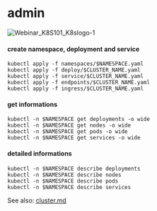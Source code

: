 # admin

![Webinar_K8S101_K8slogo-1](https://user-images.githubusercontent.com/26479/113612862-aaadd080-9650-11eb-83db-7a3103293c3c.png)

#### create namespace, deployment and service
```
kubectl apply -f namespaces/$NAMESPACE.yaml
kubectl apply -f deploy/$CLUSTER_NAME.yaml
kubectl apply -f service/$CLUSTER_NAME.yaml
kubectl apply -f endpoints/$CLUSTER_NAME.yaml
kubectl apply -f ingress/$CLUSTER_NAME.yaml
```

#### get informations
```
kubectl -n $NAMESPACE get deployments -o wide
kubectl -n $NAMESPACE get nodes -o wide
kubectl -n $NAMESPACE get pods -o wide
kubectl -n $NAMESPACE get services -o wide
```

#### detailed informations
```
kubectl -n $NAMESPACE describe deployments
kubectl -n $NAMESPACE describe nodes
kubectl -n $NAMESPACE describe pods
kubectl -n $NAMESPACE describe services
```

See also: [cluster.md](https://github.com/ngonzalez/admin/blob/main/cluster.md)
